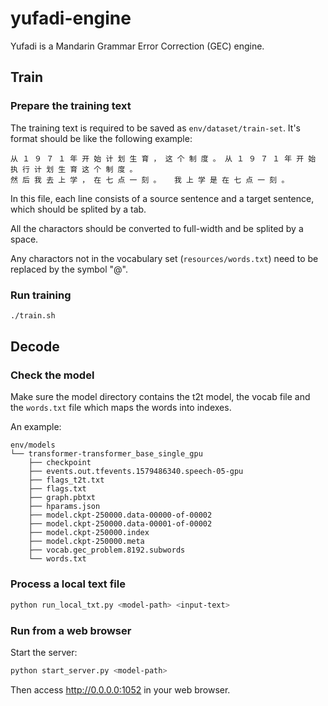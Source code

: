 # yufadi-engine

Yufadi is a Mandarin Grammar Error Correction (GEC) engine. 

## Train

### Prepare the training text

The training text is required to be saved as `env/dataset/train-set`. It's format should be like the following example:

```plain
从 １ ９ ７ １ 年 开 始 计 划 生 育 ， 这 个 制 度 。	从 １ ９ ７ １ 年 开 始 执 行 计 划 生 育 这 个 制 度 。
然 后 我 去 上 学 ， 在 七 点 一 刻 。	我 上 学 是 在 七 点 一 刻 。
```

In this file, each line consists of a source sentence and a target sentence, which should be splited by a tab. 

All the charactors should be converted to full-width and be splited by a space.

Any charactors not in the vocabulary set (`resources/words.txt`) need to be replaced by the symbol "@".

### Run training

```bash
./train.sh
```

## Decode

### Check the model
Make sure the model directory contains the t2t model,
the vocab file and the `words.txt` file which maps the words into indexes.

An example:
```plain
env/models
└── transformer-transformer_base_single_gpu
    ├── checkpoint
    ├── events.out.tfevents.1579486340.speech-05-gpu
    ├── flags_t2t.txt
    ├── flags.txt
    ├── graph.pbtxt
    ├── hparams.json
    ├── model.ckpt-250000.data-00000-of-00002
    ├── model.ckpt-250000.data-00001-of-00002
    ├── model.ckpt-250000.index
    ├── model.ckpt-250000.meta
    ├── vocab.gec_problem.8192.subwords
    └── words.txt
```

### Process a local text file
```bash
python run_local_txt.py <model-path> <input-text>
```

### Run from a web browser
Start the server:
```bash
python start_server.py <model-path>
```
Then access http://0.0.0.0:1052 in your web browser.